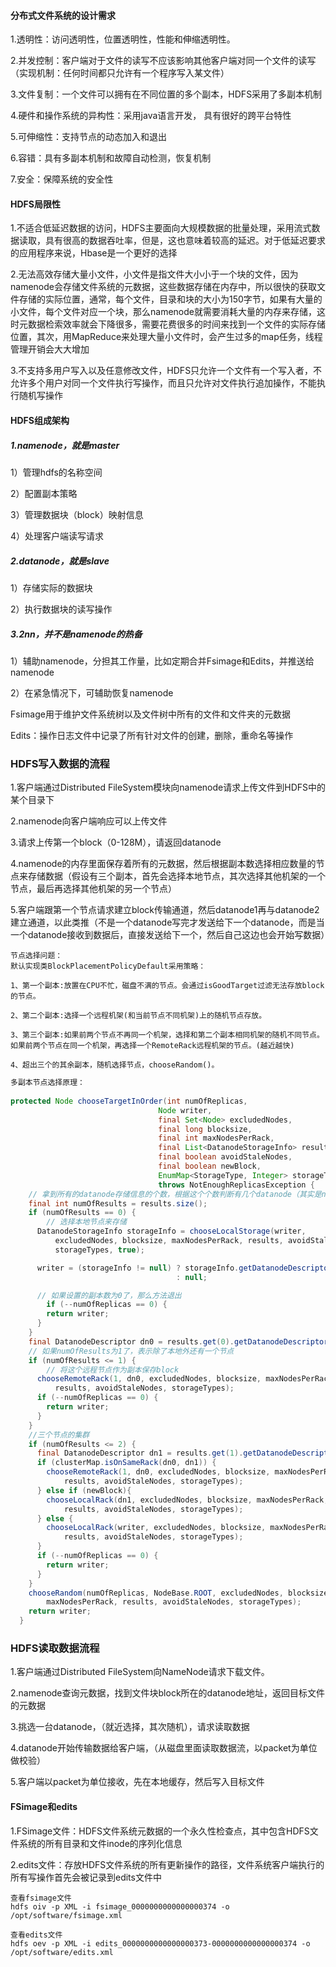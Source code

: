 #### 分布式文件系统的设计需求

1.透明性：访问透明性，位置透明性，性能和伸缩透明性。

2.并发控制：客户端对于文件的读写不应该影响其他客户端对同一个文件的读写（实现机制：任何时间都只允许有一个程序写入某文件）

3.文件复制：一个文件可以拥有在不同位置的多个副本，HDFS采用了多副本机制

4.硬件和操作系统的异构性：采用java语言开发， 具有很好的跨平台特性

5.可伸缩性：支持节点的动态加入和退出

6.容错：具有多副本机制和故障自动检测，恢复机制

7.安全：保障系统的安全性

#### HDFS局限性

1.不适合低延迟数据的访问，HDFS主要面向大规模数据的批量处理，采用流式数据读取，具有很高的数据吞吐率，但是，这也意味着较高的延迟。对于低延迟要求的应用程序来说，Hbase是一个更好的选择

2.无法高效存储大量小文件，小文件是指文件大小小于一个块的文件，因为namenode会存储文件系统的元数据，这些数据存储在内存中，所以很快的获取文件存储的实际位置，通常，每个文件，目录和块的大小为150字节，如果有大量的小文件，每个文件对应一个块，那么namenode就需要消耗大量的内存来存储，这时元数据检索效率就会下降很多，需要花费很多的时间来找到一个文件的实际存储位置，其次，用MapReduce来处理大量小文件时，会产生过多的map任务，线程管理开销会大大增加

3.不支持多用户写入以及任意修改文件，HDFS只允许一个文件有一个写入者，不允许多个用户对同一个文件执行写操作，而且只允许对文件执行追加操作，不能执行随机写操作

#### HDFS组成架构

##### 1.namenode，就是master

1）管理hdfs的名称空间

2）配置副本策略

3）管理数据块（block）映射信息

4）处理客户端读写请求

##### 2.datanode，就是slave

1）存储实际的数据块

2）执行数据块的读写操作

##### 3.2nn，并不是namenode的热备

1）辅助namenode，分担其工作量，比如定期合并Fsimage和Edits，并推送给namenode

2）在紧急情况下，可辅助恢复namenode

Fsimage用于维护文件系统树以及文件树中所有的文件和文件夹的元数据

Edits：操作日志文件中记录了所有针对文件的创建，删除，重命名等操作

### HDFS写入数据的流程

1.客户端通过Distributed FileSystem模块向namenode请求上传文件到HDFS中的某个目录下

2.namenode向客户端响应可以上传文件

3.请求上传第一个block（0-128M），请返回datanode

4.namenode的内存里面保存着所有的元数据，然后根据副本数选择相应数量的节点来存储数据（假设有三个副本，首先会选择本地节点，其次选择其他机架的一个节点，最后再选择其他机架的另一个节点）

5.客户端跟第一个节点请求建立block传输通道，然后datanode1再与datanode2建立通道，以此类推（不是一个datanode写完才发送给下一个datanode，而是当一个datanode接收到数据后，直接发送给下一个，然后自己这边也会开始写数据）

~~~wiki
节点选择问题：
默认实现类BlockPlacementPolicyDefault采用策略：

1、第一个副本:放置在CPU不忙，磁盘不满的节点。会通过isGoodTarget过滤无法存放block的节点。

2、第二个副本:选择一个远程机架(和当前节点不同机架)上的随机节点存放。

3、第三个副本:如果前两个节点不再同一个机架，选择和第二个副本相同机架的随机不同节点。如果前两个节点在同一个机架，再选择一个RemoteRack远程机架的节点。(越近越快)

4、超出三个的其余副本，随机选择节点，chooseRandom()。
~~~

~~~java
多副本节点选择原理：
    
protected Node chooseTargetInOrder(int numOfReplicas, 
                                 Node writer,
                                 final Set<Node> excludedNodes,
                                 final long blocksize,
                                 final int maxNodesPerRack,
                                 final List<DatanodeStorageInfo> results,
                                 final boolean avoidStaleNodes,
                                 final boolean newBlock,
                                 EnumMap<StorageType, Integer> storageTypes)
                                 throws NotEnoughReplicasException {
    // 拿到所有的datanode存储信息的个数，根据这个个数判断有几个datanode（其实是n+1）比如numOfResults为0，表示只有本地模式
    final int numOfResults = results.size();
    if (numOfResults == 0) {
        // 选择本地节点来存储
      DatanodeStorageInfo storageInfo = chooseLocalStorage(writer,
          excludedNodes, blocksize, maxNodesPerRack, results, avoidStaleNodes,
          storageTypes, true);

      writer = (storageInfo != null) ? storageInfo.getDatanodeDescriptor()
                                     : null;

      // 如果设置的副本数为0了，那么方法退出
        if (--numOfReplicas == 0) {
        return writer;
      }
    }
    final DatanodeDescriptor dn0 = results.get(0).getDatanodeDescriptor();
    // 如果numOfResults为1了，表示除了本地外还有一个节点
    if (numOfResults <= 1) {
        // 将这个远程节点作为副本保存block
      chooseRemoteRack(1, dn0, excludedNodes, blocksize, maxNodesPerRack,
          results, avoidStaleNodes, storageTypes);
      if (--numOfReplicas == 0) {
        return writer;
      }
    }
    //三个节点的集群
    if (numOfResults <= 2) {
      final DatanodeDescriptor dn1 = results.get(1).getDatanodeDescriptor();
      if (clusterMap.isOnSameRack(dn0, dn1)) {
        chooseRemoteRack(1, dn0, excludedNodes, blocksize, maxNodesPerRack,
            results, avoidStaleNodes, storageTypes);
      } else if (newBlock){
        chooseLocalRack(dn1, excludedNodes, blocksize, maxNodesPerRack,
            results, avoidStaleNodes, storageTypes);
      } else {
        chooseLocalRack(writer, excludedNodes, blocksize, maxNodesPerRack,
            results, avoidStaleNodes, storageTypes);
      }
      if (--numOfReplicas == 0) {
        return writer;
      }
    }
    chooseRandom(numOfReplicas, NodeBase.ROOT, excludedNodes, blocksize,
        maxNodesPerRack, results, avoidStaleNodes, storageTypes);
    return writer;
  }
~~~

### HDFS读取数据流程

1.客户端通过Distributed FileSystem向NameNode请求下载文件。

2.namenode查询元数据，找到文件块block所在的datanode地址，返回目标文件的元数据

3.挑选一台datanode，（就近选择，其次随机），请求读取数据

4.datanode开始传输数据给客户端，（从磁盘里面读取数据流，以packet为单位做校验）

5.客户端以packet为单位接收，先在本地缓存，然后写入目标文件

#### FSimage和edits

1.FSimage文件：HDFS文件系统元数据的一个永久性检查点，其中包含HDFS文件系统的所有目录和文件inode的序列化信息

2.edits文件：存放HDFS文件系统的所有更新操作的路径，文件系统客户端执行的所有写操作首先会被记录到edits文件中

~~~shell
查看fsimage文件
hdfs oiv -p XML -i fsimage_0000000000000000374 -o /opt/software/fsimage.xml

查看edits文件
hdfs oev -p XML -i edits_0000000000000000373-0000000000000000374 -o /opt/software/edits.xml
~~~

